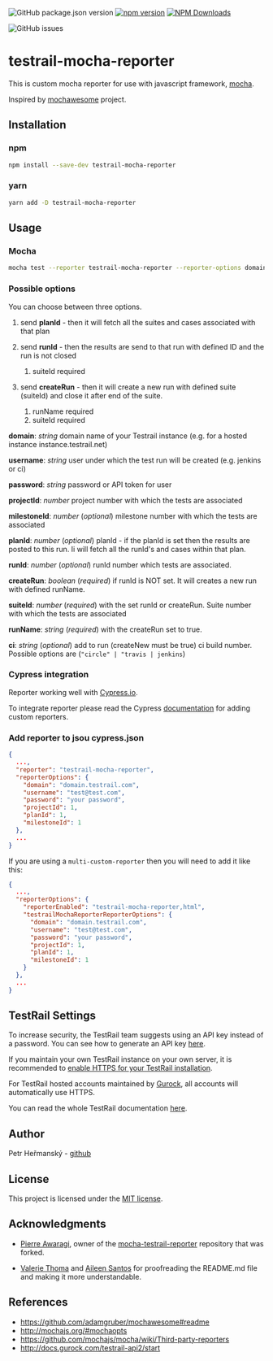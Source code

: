![GitHub package.json version](https://img.shields.io/github/package-json/v/hermape7/testrail-mocha-reporter?color=blue)
[![npm version](https://badge.fury.io/js/testrail-mocha-reporter.svg)](https://www.npmjs.com/package/testrail-mocha-reporter)
[![NPM Downloads](https://img.shields.io/npm/dt/testrail-mocha-reporter.svg?style=flat)]()

![GitHub issues](https://img.shields.io/github/issues-raw/hermape7/testrail-mocha-reporter)

# testrail-mocha-reporter

This is custom mocha reporter for use with javascript framework, [mocha](https://mochajs.org/).

Inspired by [mochawesome](https://github.com/adamgruber/mochawesome) project.

## Installation

### npm

```Bash
npm install --save-dev testrail-mocha-reporter
```

### yarn

```Bash
yarn add -D testrail-mocha-reporter
```

## Usage

### Mocha

```bash
mocha test --reporter testrail-mocha-reporter --reporter-options domain=domain.testrail.com,username=test@test.com,password=12345678,...
```

### Possible options

You can choose between three options.

1. send **planId** - then it will fetch all the suites and cases associated with that plan

2. send **runId** - then the results are send to that run with defined ID and the run is not closed
   1. suiteId required

3. send **createRun** - then it will create a new run with defined suite (suiteId) and close it after end of the suite.
   1. runName required
   2. suiteId required

**domain**: *string* domain name of your Testrail instance (e.g. for a hosted instance instance.testrail.net)

**username**: *string* user under which the test run will be created (e.g. jenkins or ci)

**password**: *string* password or API token for user

**projectId**: *number* project number with which the tests are associated

**milestoneId**: *number* (*optional*) milestone number with which the tests are associated

**planId**: *number* (*optional*) planId - if the planId is set then the results are posted to this run. Ii will fetch all the runId's and cases within that plan.

**runId**: *number* (*optional*) runId number which tests are associated.

**createRun**: *boolean* (*required*) if runId is NOT set. It will creates a new run with defined runName.

**suiteId**: *number* (*required*) with the set runId or createRun. Suite number with which the tests are associated

**runName**: *string* (*required*) with the createRun set to true.

**ci**: *string* (*optional*) add to run (createNew must be true) ci build number. Possible options are (`"circle" | "travis | jenkins`)

### Cypress integration

Reporter working well with [Cypress.io](https://www.cypress.io/).

To integrate reporter please read the Cypress [documentation](https://docs.cypress.io/guides/tooling/reporters.html) for adding custom reporters.

### Add reporter to jsou cypress.json

```json
{
  ...,
  "reporter": "testrail-mocha-reporter",
  "reporterOptions": {
    "domain": "domain.testrail.com",
    "username": "test@test.com",
    "password": "your password",
    "projectId": 1,  
    "planId": 1,
    "milestoneId": 1
  },
  ...
}
```

If you are using a `multi-custom-reporter` then you will need to add it like this: 

```json
{
  ...,
  "reporterOptions": {
    "reporterEnabled": "testrail-mocha-reporter,html",
    "testrailMochaReporterReporterOptions": {
      "domain": "domain.testrail.com",
      "username": "test@test.com",
      "password": "your password",
      "projectId": 1,  
      "planId": 1,
      "milestoneId": 1
    }
  },
  ...
}

```

## TestRail Settings

To increase security, the TestRail team suggests using an API key instead of a password. You can see how to generate an API key [here](http://docs.gurock.com/testrail-api2/accessing#username_and_api_key).

If you maintain your own TestRail instance on your own server, it is recommended to [enable HTTPS for your TestRail installation](http://docs.gurock.com/testrail-admin/admin-securing#using_https).

For TestRail hosted accounts maintained by [Gurock](http://www.gurock.com/), all accounts will automatically use HTTPS.

You can read the whole TestRail documentation [here](http://docs.gurock.com/).

## Author

Petr Heřmanský - [github](https://github.com/mickosav)

## License

This project is licensed under the [MIT license](/LICENSE.md).

## Acknowledgments

* [Pierre Awaragi](https://github.com/awaragi), owner of the [mocha-testrail-reporter](https://github.com/awaragi/mocha-testrail-reporter) repository that was forked.

* [Valerie Thoma](https://github.com/ValerieThoma) and [Aileen Santos](https://github.com/asantos3026) for proofreading the README.md file and making it more understandable.

## References

* <https://github.com/adamgruber/mochawesome#readme>
* <http://mochajs.org/#mochaopts>
* <https://github.com/mochajs/mocha/wiki/Third-party-reporters>
* <http://docs.gurock.com/testrail-api2/start>

